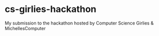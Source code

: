 # cs-girlies-hackathon
My submission to the hackathon hosted by Computer Science Girlies & MichellesComputer
